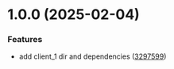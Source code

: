 # 1.0.0 (2025-02-04)


### Features

* add client_1 dir and dependencies ([3297599](https://github.com/pmpaulino/dotfiles/commit/3297599115ca1589212603fdbdc91a3c12b5a803))
